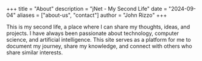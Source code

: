 +++
title = "About"
description = "jNet - My Second Life"
date = "2024-09-04"
aliases = ["about-us", "contact"]
author = "John Rizzo"
+++

This is my second life, a place where I can share my thoughts, ideas, and projects. I have always been passionate about technology, computer science, and artificial intelligence. This site serves as a platform for me to document my journey, share my knowledge, and connect with others who share similar interests.